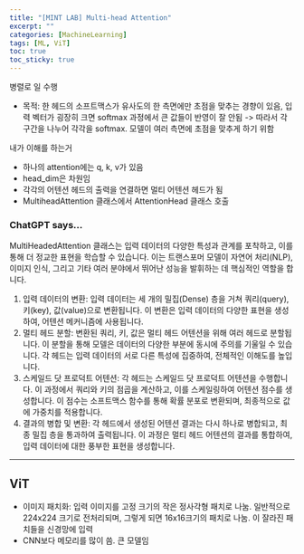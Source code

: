 ```yaml
---
title: "[MINT LAB] Multi-head Attention"
excerpt: ""
categories: [MachineLearning]
tags: [ML, ViT]
toc: true
toc_sticky: true
---
```


병렬로 일 수행

* 목적: 한 헤드의 소프트맥스가 유사도의 한 측면에만 초점을 맞추는 경향이 있음, 입력 벡터가 굉장히 크면 softmax 과정에서 큰 값들이 반영이 잘 안됨 -> 따라서 각 구간을 나누어 각각을 softmax. 모델이 여러 측면에 초점을 맞추게 하기 위함


내가 이해를 하는거
* 하나의 attention에는 q, k, v가 있음
* head_dim은 차원임
* 각각의 어텐션 헤드의 출력을 연결하면 멀티 어텐션 헤드가 됨
* MultiheadAttention 클래스에서 AttentionHead 클래스 호출


### ChatGPT says...
MultiHeadedAttention 클래스는 입력 데이터의 다양한 특성과 관계를 포착하고, 이를 통해 더 정교한 표현을 학습할 수 있습니다. 이는 트랜스포머 모델이 자연어 처리(NLP), 이미지 인식, 그리고 기타 여러 분야에서 뛰어난 성능을 발휘하는 데 핵심적인 역할을 합니다.

1. 입력 데이터의 변환: 입력 데이터는 세 개의 밀집(Dense) 층을 거쳐 쿼리(query), 키(key), 값(value)으로 변환됩니다. 이 변환은 입력 데이터의 다양한 표현을 생성하여, 어텐션 메커니즘에 사용됩니다.
2. 멀티 헤드 분할: 변환된 쿼리, 키, 값은 멀티 헤드 어텐션을 위해 여러 헤드로 분할됩니다. 이 분할을 통해 모델은 데이터의 다양한 부분에 동시에 주의를 기울일 수 있습니다. 각 헤드는 입력 데이터의 서로 다른 특성에 집중하여, 전체적인 이해도를 높입니다.
3. 스케일드 닷 프로덕트 어텐션: 각 헤드는 스케일드 닷 프로덕트 어텐션을 수행합니다. 이 과정에서 쿼리와 키의 점곱을 계산하고, 이를 스케일링하여 어텐션 점수를 생성합니다. 이 점수는 소프트맥스 함수를 통해 확률 분포로 변환되며, 최종적으로 값에 가중치를 적용합니다.
4. 결과의 병합 및 변환: 각 헤드에서 생성된 어텐션 결과는 다시 하나로 병합되고, 최종 밀집 층을 통과하여 출력됩니다. 이 과정은 멀티 헤드 어텐션의 결과를 통합하여, 입력 데이터에 대한 풍부한 표현을 생성합니다.

***

## ViT
* 이미지 패치화: 입력 이미지를 고정 크기의 작은 정사각형 패치로 나눔. 일반적으로 224x224 크기로 전처리되며, 그렇게 되면 16x16크기의 패치로 나눔. 이 잘라진 패치들을 신경망에 입력
* CNN보다 메모리를 많이 씀. 큰 모델임
